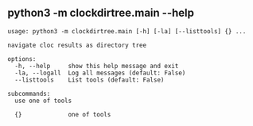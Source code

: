 ## <a name="main_help"></a> python3 -m clockdirtree.main --help
```
usage: python3 -m clockdirtree.main [-h] [-la] [--listtools] {} ...

navigate cloc results as directory tree

options:
  -h, --help     show this help message and exit
  -la, --logall  Log all messages (default: False)
  --listtools    List tools (default: False)

subcommands:
  use one of tools

  {}             one of tools
```

